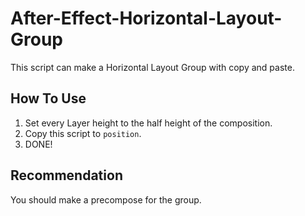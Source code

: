 # After-Effect-Horizontal-Layout-Group

This script can make a Horizontal Layout Group with copy and paste.
## How To Use
1. Set every Layer height to the half height of the composition.
2. Copy this script to `position`.
3. DONE!

## Recommendation
You should make a precompose for the group.
